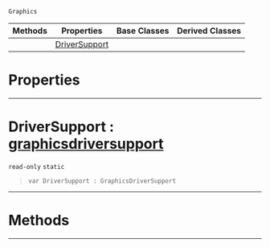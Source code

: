  `Graphics`

|Methods|Properties|Base Classes|Derived Classes|
|---|---|---|---|
| |[ DriverSupport](https://github.com/PlasmaEngine/PlasmaDocs/blob/master/code_reference/class_reference/graphics.markdown#driversupport-plasma-engin)| | |


 #  Properties


---  
 #  DriverSupport : [graphicsdriversupport](https://github.com/PlasmaEngine/PlasmaDocs/blob/master/code_reference/class_reference/graphicsdriversupport.markdown)

 `read-only` `static`

> 
> ``` lang=cpp, name=Lightning
> var DriverSupport : GraphicsDriverSupport


---  
 #  Methods


---  
 

 